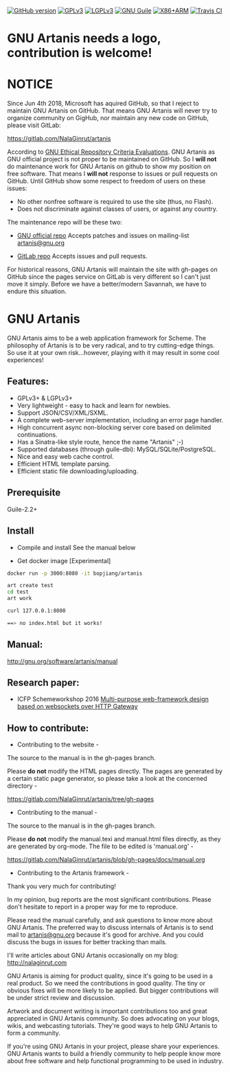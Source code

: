 [![GitHub version](https://badge.fury.io/gh/nalaginrut%2Fartanis.svg)](https://gitlab.com/NalaGinrut/artanis/tags)
[![GPLv3](https://img.shields.io/badge/License-GPLv3-blue.png)](https://www.gnu.org/copyleft/gpl.html)
[![LGPLv3](https://img.shields.io/badge/License-LGPLv3-blue.png)](https://www.gnu.org/copyleft/lgpl.html)
[![GNU Guile](https://img.shields.io/badge/Guile-2.2.2-yellow.png)](https://www.gnu.org/s/guile/)
[![X86+ARM](https://img.shields.io/badge/architecture-X86+ARM-red.png)](https://gitlab.com/NalaGinrut/artanis)
[![Travis CI](https://travis-ci.org/NalaGinrut/artanis.png)](https://travis-ci.org/NalaGinrut/artanis)

GNU Artanis needs a logo, contribution is welcome!
=========

NOTICE
=========
Since Jun 4th 2018, Microsoft has aquired GitHub, so that I reject to maintain GNU Artanis on GitHub. That means GNU Artanis will never try to organize community on GigHub, nor maintain any new code on GitHub, please visit GitLab:

https://gitlab.com/NalaGinrut/artanis

According to [GNU Ethical Repository Criteria Evaluations](https://www.gnu.org/software/repo-criteria-evaluation.html). GNU Artanis as GNU official project is not proper to be maintained on GitHub.
So I **will not** do maintenance work for GNU Artanis on github to show my position on free software.
That means I **will not** response to issues or pull requests on GitHub. Until GitHub show some respect to freedom of users on these issues:
* No other nonfree software is required to use the site (thus, no Flash).
* Does not discriminate against classes of users, or against any country.

The maintenance repo will be these two:
* [GNU official repo](http://git.savannah.gnu.org/cgit/artanis.git/)
Accepts patches and issues on mailing-list artanis@gnu.org

* [GitLab repo](https://gitlab.com/NalaGinrut/artanis)
Accepts issues and pull requests.

For historical reasons, GNU Artanis will maintain the site with gh-pages on GitHub since the pages service on GitLab is very different so I can't just move it simply.
Before we have a better/modern Savannah, we have to endure this situation.

GNU Artanis
=========

GNU Artanis aims to be a web application framework for Scheme.
The philosophy of Artanis is to be very radical, and to try
cutting-edge things.
So use it at your own risk...however, playing with it may result in
some cool experiences!

## Features:

* GPLv3+ & LGPLv3+
* Very lightweight - easy to hack and learn for newbies.
* Support JSON/CSV/XML/SXML.
* A complete web-server implementation, including an error page handler.
* High concurrent async non-blocking server core based on delimited continuations.
* Has a Sinatra-like style route, hence the name "Artanis" ;-)
* Supported databases (through guile-dbi): MySQL/SQLite/PostgreSQL.
* Nice and easy web cache control.
* Efficient HTML template parsing.
* Efficient static file downloading/uploading.

## Prerequisite

Guile-2.2+

## Install

* Compile and install
See the manual below

* Get docker image [Experimental]

```bash
docker run -p 3000:8080 -it bopjiang/artanis

art create test
cd test
art work

curl 127.0.0.1:8080

==> no index.html but it works!

```

## Manual:
http://gnu.org/software/artanis/manual

## Research paper:
* ICFP Schemeworkshop 2016
[Multi-purpose web-framework design based on websockets over HTTP Gateway](https://gitlab.com/NalaGinrut/artanis/raw/gh-pages/research/scheme16/art2016.pdf)

## How to contribute:

* Contributing to the website -

The source to the manual is in the gh-pages branch.

Please **do not** modify the HTML pages directly. The pages are generated by a certain static page generator, so please take a look at the concerned directory -

https://gitlab.com/NalaGinrut/artanis/tree/gh-pages

* Contributing to the manual -

The source to the manual is in the gh-pages branch.

Please **do not** modify the manual.texi and manual.html files directly, as they are generated by org-mode. The file to be edited is 'manual.org' -

https://gitlab.com/NalaGinrut/artanis/blob/gh-pages/docs/manual.org

* Contributing to the Artanis framework -

Thank you very much for contributing!

In my opinion, bug reports are the most significant contributions. Please don't hesitate to report in a proper way for me to reproduce.

Please read the manual carefully, and ask questions to know more about GNU Artanis. The preferred way to discuss internals of Artanis is to send
mail to [artanis@gnu.org](https://lists.gnu.org/mailman/listinfo/artanis) because it's good for archive. And you could discuss the bugs in issues for better tracking than mails.

I'll write articles about GNU Artanis occasionally on my blog: http://nalaginrut.com

GNU Artanis is aiming for product quality, since it's going to be used in a real product. So we need the contributions in good quality.
The tiny or obvious fixes will be more likely to be applied. But bigger contributions will be under strict review and discussion.

Artwork and document writing is important contributions too and great appreciated in GNU Artanis community. So does advocating on your blogs, wikis,
and webcasting tutorials. They're good ways to help GNU Artanis to form a community.

If you're using GNU Artanis in your project, please share your experiences. GNU Artanis wants to build a friendly community to help
people know more about free software and help functional programming to be used in industry.
